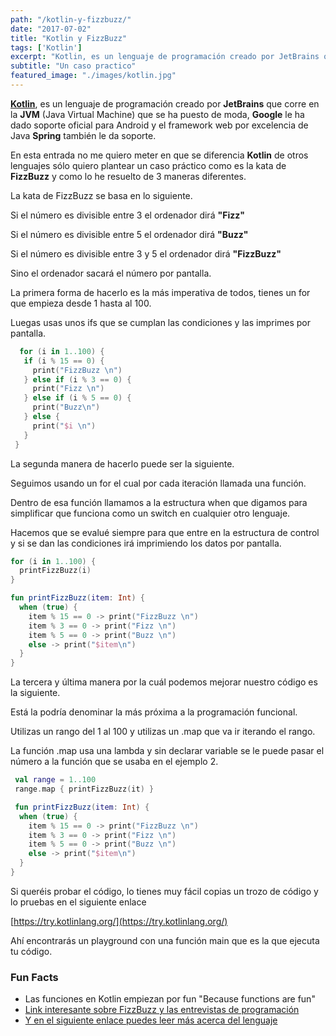 ```yaml
---
path: "/kotlin-y-fizzbuzz/"
date: "2017-07-02"
title: "Kotlin y FizzBuzz"
tags: ['Kotlin']
excerpt: "Kotlin, es un lenguaje de programación creado por JetBrains que corre en la JVM (Java Virtual Machine) que se ha puesto de moda, Google le ha dado soporte oficial para Android y el framework web por excelencia de Java Spring también le da soporte"
subtitle: "Un caso practico"
featured_image: "./images/kotlin.jpg"
---
```


**[Kotlin](https://kotlinlang.org/)**, es un lenguaje de programación creado por **JetBrains** que corre en la **JVM** (Java Virtual Machine) que se ha puesto de moda, **Google** le ha dado soporte oficial para Android y el framework web por excelencia de Java **Spring** también le da soporte. 

En esta entrada no me quiero meter en que se diferencia **Kotlin** de otros lenguajes sólo quiero plantear un caso práctico como es la kata de **FizzBuzz** y como lo he resuelto de 3 maneras diferentes. 

La kata de FizzBuzz se basa en lo siguiente. 

Si el número es divisible entre 3 el ordenador dirá **"Fizz"** 

Si el número es divisible entre 5 el ordenador dirá **"Buzz"** 

Si el número es divisible entre 3 y 5 el ordenador dirá **"FizzBuzz"** 

Sino el ordenador sacará el número por pantalla. 

La primera forma de hacerlo es la más imperativa de todos, tienes un for que empieza desde 1 hasta al 100. 

Luegas usas unos ifs que se cumplan las condiciones y las imprimes por pantalla.

```kotlin
  for (i in 1..100) {
   if (i % 15 == 0) {
     print("FizzBuzz \n")
   } else if (i % 3 == 0) {
     print("Fizz \n")
   } else if (i % 5 == 0) {
     print("Buzz\n")
   } else {
     print("$i \n")
   }
 }
```

La segunda manera de hacerlo puede ser la siguiente. 

Seguimos usando un for el cual por cada iteración llamada una función. 

Dentro de esa función llamamos a la estructura when que digamos para simplificar que funciona como un switch en cualquier otro lenguaje. 

Hacemos que se evalué siempre para que entre en la estructura de control y si se dan las condiciones irá imprimiendo los datos por pantalla.

```kotlin
for (i in 1..100) {
  printFizzBuzz(i)
}

fun printFizzBuzz(item: Int) {
  when (true) {
    item % 15 == 0 -> print("FizzBuzz \n")
    item % 3 == 0 -> print("Fizz \n")
    item % 5 == 0 -> print("Buzz \n")
    else -> print("$item\n")
  }
}
```

La tercera y última manera por la cuál podemos mejorar nuestro código es la siguiente. 

Está la podría denominar la más próxima a la programación funcional. 

Utilizas un rango del 1 al 100 y utilizas un .map que va ir iterando el rango.

La función .map usa una lambda y sin declarar variable se le puede pasar el número a la función que se usaba en el ejemplo 2. 

```kotlin
 val range = 1..100
 range.map { printFizzBuzz(it) }

 fun printFizzBuzz(item: Int) {
  when (true) {
    item % 15 == 0 -> print("FizzBuzz \n")
    item % 3 == 0 -> print("Fizz \n")
    item % 5 == 0 -> print("Buzz \n")
    else -> print("$item\n")
  }
}
```

Si queréis probar el código, lo tienes muy fácil copias un trozo de código y lo pruebas en el siguiente enlace 

[https://try.kotlinlang.org/](https://try.kotlinlang.org/) 

Ahí encontrarás un playground con una función main que es la que ejecuta tu código.

### Fun Facts

*   Las funciones en Kotlin empiezan por fun "Because functions are fun"
*   [Link interesante sobre FizzBuzz y las entrevistas de programación](https://blog.codinghorror.com/why-cant-programmers-program/)
*   [Y en el siguiente enlace puedes leer más acerca del lenguaje](https://www.genbetadev.com/desarrollo-aplicaciones-moviles/kotlin-la-maquina-virtual-de-java-tiene-un-nuevo-aliado)